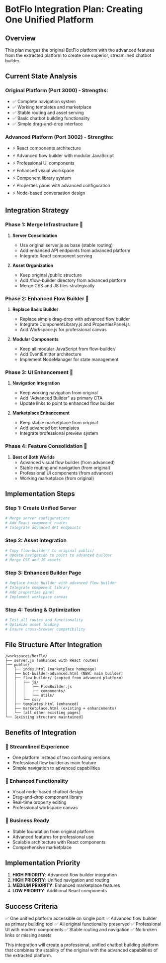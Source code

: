 # BotFlo Integration Plan: Creating One Unified Platform

## Overview
This plan merges the original BotFlo platform with the advanced features from the extracted platform to create one superior, streamlined chatbot builder.

## Current State Analysis

### Original Platform (Port 3000) - Strengths:
- ✅ Complete navigation system
- ✅ Working templates and marketplace
- ✅ Stable routing and asset serving
- ✅ Basic chatbot building functionality
- ✅ Simple drag-and-drop interface

### Advanced Platform (Port 3002) - Strengths:
- ⚡ React components architecture
- ⚡ Advanced flow builder with modular JavaScript
- ⚡ Professional UI components
- ⚡ Enhanced visual workspace
- ⚡ Component library system
- ⚡ Properties panel with advanced configuration
- ⚡ Node-based conversation design

## Integration Strategy

### Phase 1: Merge Infrastructure 🔧
1. **Server Consolidation**
   - Use original server.js as base (stable routing)
   - Add enhanced API endpoints from advanced platform
   - Integrate React component serving

2. **Asset Organization**
   - Keep original /public structure
   - Add /flow-builder directory from advanced platform
   - Merge CSS and JS files strategically

### Phase 2: Enhanced Flow Builder 🎨
1. **Replace Basic Builder**
   - Replace simple drag-drop with advanced flow builder
   - Integrate ComponentLibrary.js and PropertiesPanel.js
   - Add Workspace.js for professional canvas

2. **Modular Components**
   - Keep all modular JavaScript from flow-builder/
   - Add EventEmitter architecture
   - Implement NodeManager for state management

### Phase 3: UI Enhancement 💫
1. **Navigation Integration**
   - Keep working navigation from original
   - Add "Advanced Builder" as primary CTA
   - Update links to point to enhanced flow builder

2. **Marketplace Enhancement**
   - Keep stable marketplace from original
   - Add advanced bot templates
   - Integrate professional preview system

### Phase 4: Feature Consolidation 🚀
1. **Best of Both Worlds**
   - Advanced visual flow builder (from advanced)
   - Stable routing and navigation (from original)
   - Professional UI components (from advanced)
   - Working marketplace (from original)

## Implementation Steps

### Step 1: Create Unified Server
```bash
# Merge server configurations
# Add React component routes
# Integrate advanced API endpoints
```

### Step 2: Asset Integration
```bash
# Copy flow-builder/ to original public/
# Update navigation to point to advanced builder
# Merge CSS and JS assets
```

### Step 3: Enhanced Builder Page
```bash
# Replace basic builder with advanced flow builder
# Integrate component library
# Add properties panel
# Implement workspace canvas
```

### Step 4: Testing & Optimization
```bash
# Test all routes and functionality
# Optimize asset loading
# Ensure cross-browser compatibility
```

## File Structure After Integration

```
/workspaces/BotFlo/
├── server.js (enhanced with React routes)
├── public/
│   ├── index.html (marketplace homepage)
│   ├── bot-builder-advanced.html (NEW: main builder)
│   ├── flow-builder/ (copied from advanced platform)
│   │   ├── js/
│   │   │   ├── FlowBuilder.js
│   │   │   ├── components/
│   │   │   └── utils/
│   │   └── css/
│   ├── templates.html (enhanced)
│   ├── marketplace.html (existing + enhancements)
│   └── [all other existing pages]
└── [existing structure maintained]
```

## Benefits of Integration

### 🎯 Streamlined Experience
- One platform instead of two confusing versions
- Professional flow builder as main feature
- Simple navigation to advanced capabilities

### 🚀 Enhanced Functionality
- Visual node-based chatbot design
- Drag-and-drop component library
- Real-time property editing
- Professional workspace canvas

### 💼 Business Ready
- Stable foundation from original platform
- Advanced features for professional use
- Scalable architecture with React components
- Comprehensive marketplace

## Implementation Priority

1. **HIGH PRIORITY**: Advanced flow builder integration
2. **HIGH PRIORITY**: Unified navigation and routing
3. **MEDIUM PRIORITY**: Enhanced marketplace features
4. **LOW PRIORITY**: Additional React components

## Success Criteria

✅ One unified platform accessible on single port
✅ Advanced flow builder as primary building tool
✅ All original functionality preserved
✅ Professional UI with modern components
✅ Stable routing and navigation
✅ No broken links or missing assets

This integration will create a professional, unified chatbot building platform that combines the stability of the original with the advanced capabilities of the extracted platform.

